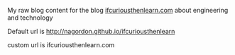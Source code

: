 My raw blog content for the blog [ifcuriousthenlearn.com](ifcuriousthenlearn.com) about engineering and technology

Default url is 
http://nagordon.github.io/ifcuriousthenlearn

custom url is
ifcuriousthenlearn.com
